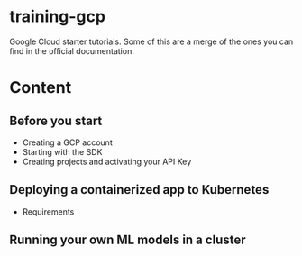 # training-gcp
Google Cloud starter tutorials. Some of this are a merge of the ones you can find in the official documentation.

# Content

## Before you start

- Creating a GCP account
- Starting with the SDK
- Creating projects and activating your API Key

## Deploying a containerized app to Kubernetes

- Requirements

## Running your own ML models in a cluster


